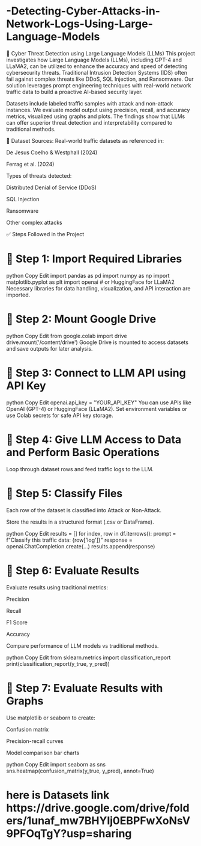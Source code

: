 # -Detecting-Cyber-Attacks-in-Network-Logs-Using-Large-Language-Models
🚀 Cyber Threat Detection using Large Language Models (LLMs)
This project investigates how Large Language Models (LLMs), including GPT-4 and LLaMA2, can be utilized to enhance the accuracy and speed of detecting cybersecurity threats. Traditional Intrusion Detection Systems (IDS) often fail against complex threats like DDoS, SQL Injection, and Ransomware. Our solution leverages prompt engineering techniques with real-world network traffic data to build a proactive AI-based security layer.



Datasets include labeled traffic samples with attack and non-attack instances. We evaluate model output using precision, recall, and accuracy metrics, visualized using graphs and plots. The findings show that LLMs can offer superior threat detection and interpretability compared to traditional methods.

📁 Dataset
Sources: Real-world traffic datasets as referenced in:

De Jesus Coelho & Westphall (2024)

Ferrag et al. (2024)

Types of threats detected:

Distributed Denial of Service (DDoS)

SQL Injection

Ransomware

Other complex attacks

✅ Steps Followed in the Project


<h1>🔹 Step 1: Import Required Libraries </h1>
python
Copy
Edit
import pandas as pd
import numpy as np
import matplotlib.pyplot as plt
import openai  # or HuggingFace for LLaMA2
Necessary libraries for data handling, visualization, and API interaction are imported.


<h1>🔹 Step 2: Mount Google Drive </h1>
python
Copy
Edit
from google.colab import drive
drive.mount('/content/drive')
Google Drive is mounted to access datasets and save outputs for later analysis.


<h1>🔹 Step 3: Connect to LLM API using API Key</h1>
python
Copy
Edit
openai.api_key = "YOUR_API_KEY"
You can use APIs like OpenAI (GPT-4) or HuggingFace (LLaMA2).
Set environment variables or use Colab secrets for safe API key storage.


<h1>🔹 Step 4: Give LLM Access to Data and Perform Basic Operations</h1>
Loop through dataset rows and feed traffic logs to the LLM.


<h1>🔹 Step 5: Classify Files </h1>
Each row of the dataset is classified into Attack or Non-Attack.

Store the results in a structured format (.csv or DataFrame).

python
Copy
Edit
results = []
for index, row in df.iterrows():
    prompt = f"Classify this traffic data: {row['log']}"
    response = openai.ChatCompletion.create(...)
    results.append(response)

    
<h1>🔹 Step 6: Evaluate Results </h1>
Evaluate results using traditional metrics:

Precision

Recall

F1 Score

Accuracy

Compare performance of LLM models vs traditional methods.

python
Copy
Edit
from sklearn.metrics import classification_report
print(classification_report(y_true, y_pred))



<h1>🔹 Step 7: Evaluate Results with Graphs </h1>
Use matplotlib or seaborn to create:

Confusion matrix

Precision-recall curves

Model comparison bar charts

python
Copy
Edit
import seaborn as sns
sns.heatmap(confusion_matrix(y_true, y_pred), annot=True)


<h1>here is Datasets link https://drive.google.com/drive/folders/1unaf_mw7BHYIj0EBPFwXoNsV9PFOqTgY?usp=sharing  </h1>






